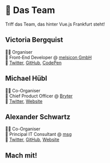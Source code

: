 # :dancers: Das Team

Triff das Team, das hinter Vue.js Frankfurt steht!

## Victoria Bergquist

:sassy_woman: Organiser</br>
:office: Front-End Developer @ [melsicon GmbH](https://melsicon.de)</br>
:love_letter: [Twitter](https://twitter.com/vicbergquist), [GitHub](https://github.com/vicbergquist), [CodePen](https://codepen.io/vicbergquist)

## Michael Hübl

:sassy_man: Co-Organiser</br>
:briefcase: Chief Product Officer @ [Bryter](https://bryter.io/)</br>
:love_letter: [Twitter](https://twitter.com/m_ic), [Website](https://www.michaelhuebl.de)

## Alexander Schwartz

:sassy_man: Co-Organiser</br>
:office: Principal IT Consultant @ [msg](https://www.msg.group)</br>
:love_letter: [Twitter](https://twitter.com/ahus1de), [GitHub](https://github.com/ahus1), [Website](https://www.ahus1.de)

## Mach mit!